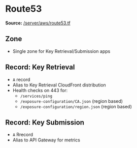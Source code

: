 # Route53
**Source:** [/server/aws/route53.tf](https://github.com/cds-snc/covid-alert-server-staging-terraform/blob/master/server/aws/route53.tf)

## Zone
- Single zone for Key Retrieval/Submission apps

## Record: Key Retrieval
- `A` record
- Alias to Key Retrieval CloudFront distribution
- Health checks on 443 for:
   - `/services/ping`
   - `/exposure-configuration/CA.json` (region based)
   - `/exposure-configuration/region.json` (region based)

## Record: Key Submission
- `A` Rrecord
- Alias to API Gateway for metrics
